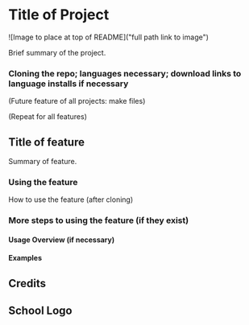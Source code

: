 # Title of Project
![Image to place at top of README]("full path link to image")

Brief summary of the project.

### Cloning the repo; languages necessary; download links to language installs if necessary

(Future feature of all projects: make files)

(Repeat for all features)
## Title of feature
Summary of feature.
### Using the feature
How to use the feature (after cloning)
### More steps to using the feature (if they exist)

#### Usage Overview (if necessary)

#### Examples

## Credits

## School Logo
